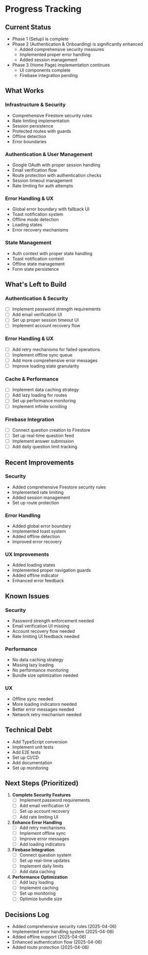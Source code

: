 # Progress Tracking

## Current Status
- Phase 1 (Setup) is complete
- Phase 2 (Authentication & Onboarding) is significantly enhanced
  - Added comprehensive security measures
  - Implemented proper error handling
  - Added session management
- Phase 3 (Home Page) implementation continues
  - UI components complete
  - Firebase integration pending

## What Works
### Infrastructure & Security
- Comprehensive Firestore security rules
- Rate limiting implementation
- Session persistence
- Protected routes with guards
- Offline detection
- Error boundaries

### Authentication & User Management
- Google OAuth with proper session handling
- Email verification flow
- Route protection with authentication checks
- Session timeout management
- Rate limiting for auth attempts

### Error Handling & UX
- Global error boundary with fallback UI
- Toast notification system
- Offline mode detection
- Loading states
- Error recovery mechanisms

### State Management
- Auth context with proper state handling
- Toast notification context
- Offline state management
- Form state persistence

## What's Left to Build
### Authentication & Security
- [ ] Implement password strength requirements
- [ ] Add email verification UI
- [ ] Set up proper session timeout UI
- [ ] Implement account recovery flow

### Error Handling & UX
- [ ] Add retry mechanisms for failed operations
- [ ] Implement offline sync queue
- [ ] Add more comprehensive error messages
- [ ] Improve loading state granularity

### Cache & Performance
- [ ] Implement data caching strategy
- [ ] Add lazy loading for routes
- [ ] Set up performance monitoring
- [ ] Implement infinite scrolling

### Firebase Integration
- [ ] Connect question creation to Firestore
- [ ] Set up real-time question feed
- [ ] Implement answer submission
- [ ] Add daily question limit tracking

## Recent Improvements
### Security
- Added comprehensive Firestore security rules
- Implemented rate limiting
- Added session management
- Set up route protection

### Error Handling
- Added global error boundary
- Implemented toast system
- Added offline detection
- Improved error recovery

### UX Improvements
- Added loading states
- Implemented proper navigation guards
- Added offline indicator
- Enhanced error feedback

## Known Issues
### Security
- Password strength enforcement needed
- Email verification UI missing
- Account recovery flow needed
- Rate limiting UI feedback needed

### Performance
- No data caching strategy
- Missing lazy loading
- No performance monitoring
- Bundle size optimization needed

### UX
- Offline sync needed
- More loading indicators needed
- Better error messages needed
- Network retry mechanism needed

## Technical Debt
- Add TypeScript conversion
- Implement unit tests
- Add E2E tests
- Set up CI/CD
- Add documentation
- Set up monitoring

## Next Steps (Prioritized)
1. **Complete Security Features**
   - [ ] Implement password requirements
   - [ ] Add email verification UI
   - [ ] Set up account recovery
   - [ ] Add rate limiting UI

2. **Enhance Error Handling**
   - [ ] Add retry mechanisms
   - [ ] Implement offline sync
   - [ ] Improve error messages
   - [ ] Add loading indicators

3. **Firebase Integration**
   - [ ] Connect question system
   - [ ] Set up real-time updates
   - [ ] Implement daily limits
   - [ ] Add data caching

4. **Performance Optimization**
   - [ ] Add lazy loading
   - [ ] Implement caching
   - [ ] Set up monitoring
   - [ ] Optimize bundle size

## Decisions Log
- Added comprehensive security rules (2025-04-06)
- Implemented error handling system (2025-04-06)
- Added offline support (2025-04-06)
- Enhanced authentication flow (2025-04-06)
- Added route protection (2025-04-06)
